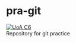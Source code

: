 # pra-git

[![UoA C6](https://img.shields.io/badge/UoA-C6-green.svg)]()   
Repository for git practice
